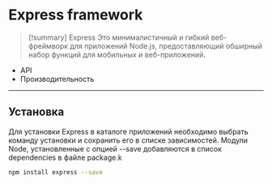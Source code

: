 # Express framework
> [!summary] Express
> Это минималистичный и гибкий веб-фреймворк для приложений Node.js, предоставляющий обширный набор функций для мобильных и веб-приложений.

- API
- Производительность
***
## Установка
Для установки Express в каталоге приложений необходимо выбрать команду установки и сохранить его в списке зависимостей. Модули Node, установленные с опцией --save добавляются в список dependencies в файле package.k

~~~bash
npm install express --save